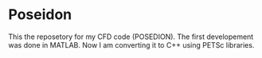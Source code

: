 # Poseidon
This the reposetory for my CFD code (POSEDION). The first developement was done in MATLAB. Now I am converting it to C++ using PETSc libraries.
